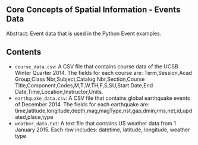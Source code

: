 Core Concepts of Spatial Information - Events Data
----------------------

Abstract: Event data that is used in the Python Event examples.

Contents
----------------------

* `course_data.csv`: A CSV file that contains course data of the UCSB Winter Quarter 2014. The fields for each course are:
Term,Session,Acad Group,Class Nbr,Subject,Catalog Nbr,Section,Course Title,Component,Codes,M,T,W,TH,F,S,SU,Start Date,End Date,Time,Location,Instructor,Units.
* `earthquake_data.csv`: A CSV file that contains global earthquake events of December 2014. The fields for each earthquake are:
time,latitude,longitude,depth,mag,magType,nst,gap,dmin,rms,net,id,updated,place,type
* `weather_data.txt`: A text file that contains US weather data from 1 January 2015. Each row includes: datetime, latitude, longitude, weather type
